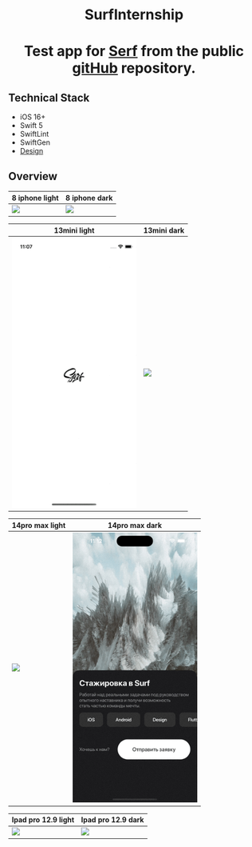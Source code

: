 <h1 align="center">SurfInternship</h1> 
<h1 align="center">Test app for <a href="https://surf.ru">Serf</a> from the public <a href="https://github.com/surfstudio/Surf-iOS-Developers/blob/master/Docs/Hiring/students-test-project.md">gitHub</a> repository.</h1> 


## Technical Stack

* iOS 16+
* Swift 5
* SwiftLint
* SwiftGen
* <a href="https://www.figma.com/file/S4ucVLUHYc0vLg2p1Xnart/IOS-стажировка?node-id=45%3A77&t=VmBumf97MCpUCuot-0">Design</a>

## Overview

<table>
    <thead>
        <tr>
            <th>8 iphone light</th>
            <th>8 iphone dark</th>
        </tr>
    </thead>
    <tbody>
        <tr>
            <td>
                <img width="250" src="gif/8-light.gif">
            </td>
            <td>
                <img width="250" src="gif/8-dark.gif">
            </td>
        </tr>
    </tbody>
</table>

<table>
    <thead>
        <tr>
            <th>13mini light</th>
            <th>13mini dark</th>
        </tr>
    </thead>
    <tbody>
        <tr>
            <td>
                <img width="250" src="gif/13mini-light.gif">
            </td>
            <td>
                <img width="250" src="gif/13mini-dark.gif">
            </td>
        </tr>
    </tbody>
</table>

<table>
    <thead>
        <tr>
            <th>14pro max light</th>
            <th>14pro max dark</th>
        </tr>
    </thead>
    <tbody>
        <tr>
            <td>
                <img width="250" src="gif/14pro-max-light.gif">
            </td>
            <td>
                <img width="250" src="gif/14pro-max-dark.gif">
            </td>
        </tr>
    </tbody>
</table>

<table>
    <thead>
        <tr>
            <th>Ipad pro 12.9 light</th>
            <th>Ipad pro 12.9 dark</th>
        </tr>
    </thead>
    <tbody>
        <tr>
            <td>
                <img width="250" src="gifipad-12.9-light.gif">
            </td>
            <td>
                <img width="250" src="gif/ipad-12.9-dark.gif">
            </td>
        </tr>
    </tbody>
</table>

<table>
    <thead>
        </tr>
    </tbody>
</table>



